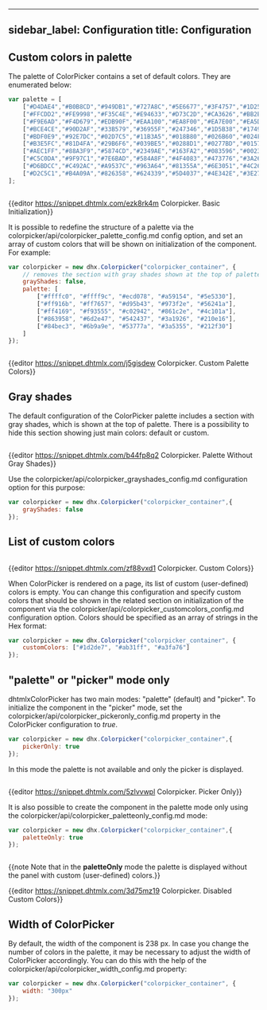 
---
sidebar_label: Configuration
title: Configuration
---          

Custom colors in palette
---------------------

The palette of ColorPicker contains a set of default colors. They are enumerated below:

~~~js
var palette = [
    ["#D4DAE4","#B0B8CD","#949DB1","#727A8C","#5E6677","#3F4757","#1D2534"],
    ["#FFCDD2","#FE9998","#F35C4E","#E94633","#D73C2D","#CA3626","#BB2B1A"],
    ["#F9E6AD","#F4D679","#EDB90F","#EAA100","#EA8F00","#EA7E00","#EA5D00"],
    ["#BCE4CE","#90D2AF","#33B579","#36955F","#247346","#1D5B38","#17492D"],
    ["#BDF0E9","#92E7DC","#02D7C5","#11B3A5","#018B80","#026B60","#024F43"],
    ["#B3E5FC","#81D4FA","#29B6F6","#039BE5","#0288D1","#0277BD","#01579B"],
    ["#AEC1FF","#88A3F9","#5874CD","#2349AE","#163FA2","#083596","#002381"],
    ["#C5C0DA","#9F97C1","#7E6BAD","#584A8F","#4F4083","#473776","#3A265F"],
    ["#D6BDCC","#C492AC","#A9537C","#963A64","#81355A","#6E3051","#4C2640"],
    ["#D2C5C1","#B4A09A","#826358","#624339","#5D4037","#4E342E","#3E2723"]
];
~~~

<img style="margin: 0px 0px 0px 20px; display: block;" src="colorpicker/default_palette.png" alt=""/>

{{editor    https://snippet.dhtmlx.com/ezk8rk4m	Colorpicker. Basic Initialization}}

It is possible to redefine the structure of a palette via the colorpicker/api/colorpicker_palette_config.md config option, and set an array of custom colors that will be shown on initialization of the component. 
For example:

~~~js
var colorpicker = new dhx.Colorpicker("colorpicker_container", {
    // removes the section with gray shades shown at the top of palette by default
    grayShades: false,
    palette: [
        ["#ffffc0", "#ffff9c", "#ecd078", "#a59154", "#5e5330"],
        ["#ff916b", "#ff7657", "#d95b43", "#973f2e", "#56241a"],
        ["#ff4169", "#f93555", "#c02942", "#861c2e", "#4c101a"],
        ["#863958", "#6d2e47", "#542437", "#3a1926", "#210e16"],
        ["#84bec3", "#6b9a9e", "#53777a", "#3a5355", "#212f30"]
    ]
});
~~~

<img style="margin: 0px 0px 0px 20px; display: block;" src="colorpicker/custom_palette.png" alt=""/>

{{editor    https://snippet.dhtmlx.com/j5gisdew	Colorpicker. Custom Palette Colors}}


Gray shades
-----------------------

The default configuration of the ColorPicker palette includes a section with gray shades, which is shown at the top of palette. There is a possibility to hide this section showing just main colors: default or custom.

<img style="margin: 0px 0px 0px 20px; display: block;" src="colorpicker/no_shades_palette.png" alt=""/>

{{editor    https://snippet.dhtmlx.com/b44fp8q2	Colorpicker. Palette Without Gray Shades}}

Use the colorpicker/api/colorpicker_grayshades_config.md configuration option for this purpose:

~~~js
var colorpicker = new dhx.Colorpicker("colorpicker_container",{
	grayShades: false
});
~~~

List of custom colors
---------------------

<img style="margin: 0px 0px 0px 20px; display: block;" src="colorpicker/custom_colors.png" alt=""/>

{{editor    https://snippet.dhtmlx.com/zf88vxd1	Colorpicker. Custom Colors}}

When ColorPicker is rendered on a page, its list of custom (user-defined) colors is empty. You can change this configuration and specify custom colors that should be shown in the related section on initialization of 
the component via the colorpicker/api/colorpicker_customcolors_config.md configuration option. Colors should be specified as an array of strings in the Hex format:

~~~js
var colorpicker = new dhx.Colorpicker("colorpicker_container", {
	customColors: ["#1d2de7", "#ab31ff", "#a3fa76"]
});
~~~

"palette" or "picker" mode only
--------------------

dhtmlxColorPicker has two main modes: "palette" (default) and "picker". To initialize the component in the "picker" mode, set the colorpicker/api/colorpicker_pickeronly_config.md property in the ColorPicker 
configuration to *true*.

~~~js
var colorpicker = new dhx.Colorpicker("colorpicker_container",{
	pickerOnly: true
});
~~~

In this mode the palette is not available and only the picker is displayed.

<img style="margin: 0px 0px 0px 20px; display: block;" src="colorpicker/picker_only.png" alt=""/>

{{editor    https://snippet.dhtmlx.com/5zlvvwpl	Colorpicker. Picker Only}}

It is also possible to create the component in the palette mode only using the colorpicker/api/colorpicker_paletteonly_config.md mode:

~~~js
var colorpicker = new dhx.Colorpicker("colorpicker_container",{
	paletteOnly: true
});
~~~

<img style="margin: 0px 0px 0px 20px; display: block;" src="colorpicker/palette_only.png" alt=""/>

{{note Note that in the **paletteOnly** mode the palette is displayed without the panel with custom (user-defined) colors.}}


{{editor    https://snippet.dhtmlx.com/3d75mz19	Colorpicker. Disabled Custom Colors}}


Width of ColorPicker
-------------------

By default, the width of the component is 238 px. In case you change the number of colors in the palette, it may be necessary to adjust the width of ColorPicker accordingly. You can do this with the help of the
colorpicker/api/colorpicker_width_config.md property:

~~~js
var colorpicker = new dhx.Colorpicker("colorpicker_container", {  
    width: "300px"              
});
~~~

